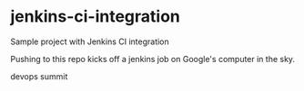 # jenkins-ci-integration
Sample project with Jenkins CI integration

Pushing to this repo kicks off a jenkins job on Google's computer in the sky.

devops summit
